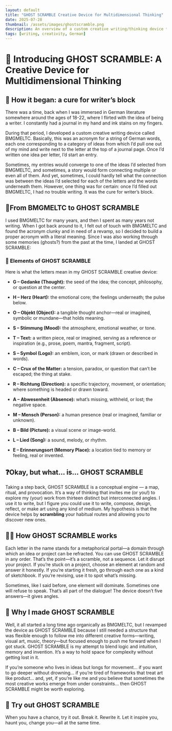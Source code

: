 ```yaml
---
layout: default
title: "GHOST SCRAMBLE Creative Device for Multidimensional Thinking"
date: 2025-07-28
thumbnail: /assets/images/ghostscramble.png
description: An overview of a custom creative writing/thinking device that gets my brain flowing
tags: [writing, creativity, German]
---
```


# 🔮 Introducing GHOST SCRAMBLE: A Creative Device for Multidimensional Thinking

## 🤒 How it began: a cure for writer’s block
There was a time, back when I was immersed in German literature somewhere around the ages of 18-22, where I flirted with the idea of being a writer. I constantly had a journal in my hand and ink stains on my fingers.

During that period, I developed a custom creative writing device called BMGMELTC. Basically, this was an acronym for a string of German words, each one corresponding to a category of ideas from which I’d pull one out of my mind and write next to the letter at the top of a journal page. Once I’d written one idea per letter, I’d start an entry.

Sometimes, my entries would converge to one of the ideas I’d selected from BMGMELTC, and sometimes, a story would form connecting multiple or even all of them. And yet, sometimes, I could hardly tell what the connection was between the ideas I’d selected for each of the letters and the words underneath them. However, one thing was for certain: once I’d filled out BMGMELTC, I had no trouble writing. It was the cure for writer’s block.

## 🔨From BMGMELTC to GHOST SCRAMBLE
I used BMGMELTC for many years, and then I spent as many years not writing. When I got back around to it, I felt out of touch with BMGMELTC and found the acronym clunky and in need of a revamp, so I decided to build a proper acronym with a literal meaning. Since I was also working through some memories (ghosts?) from the past at the time, I landed at GHOST SCRAMBLE:

### 🧩 Elements of GHOST SCRAMBLE
Here is what the letters mean in my GHOST SCRAMBLE creative device:

- **G – Gedanke (Thought):** the seed of the idea; the concept, philosophy, or question at the center.
- **H – Herz (Heart):** the emotional core; the feelings underneath; the pulse below.
- **O – Objekt (Object):** a tangible thought anchor—real or imagined, symbolic or mundane—that holds meaning.
- **S – Stimmung (Mood):** the atmosphere, emotional weather, or tone.
- **T – Text:** a written piece, real or imagined, serving as a reference or inspiration (e.g., prose, poem, mantra, fragment, script).

- **S – Symbol (Logo):** an emblem, icon, or mark (drawn or described in words).
- **C – Crux of the Matter:** a tension, paradox, or question that can’t be escaped; the thing at stake.
- **R – Richtung (Direction):** a specific trajectory, movement, or orientation; where something is headed or drawn toward. 
- **A – Abwesenheit (Absence):** what’s missing, withheld, or lost; the negative space.
- **M – Mensch (Person):** a human presence (real or imagined, familiar or unknown).
- **B – Bild (Picture):** a visual scene or image-world.
- **L – Lied (Song):** a sound, melody, or rhythm.
- **E – Erinnerungsort (Memory Place):** a location tied to memory or feeling, real or invented.

## ❓Okay, but what… is… GHOST SCRAMBLE
Taking a step back, GHOST SCRAMBLE is a conceptual engine — a map, ritual, and provocation. It’s a way of thinking that invites me (or you!) to explore my (your) work from thirteen distinct but interconnected angles. I use it to write, but I figure you could use it to write, compose, design, reflect, or make art using any kind of medium. My hypothesis is that the device helps by **scrambling** your habitual routes and allowing you to discover new ones.

## 🧑‍🔬 How GHOST SCRAMBLE works 
Each letter in the name stands for a metaphorical portal—a domain through which an idea or project can be refracted. You can use GHOST SCRAMBLE in any order. That’s the point—it’s a scramble, not a sequence. Let it disrupt your project. If you’re stuck on a project, choose an element at random and answer it honestly. If you’re starting it fresh, go through each one as a kind of sketchbook. If you’re revising, use it to spot what’s missing.

Sometimes, like I said before, one element will dominate. Sometimes one will refuse to speak. That’s all part of the dialogue! The device doesn’t five answers—it gives angles.

## 🌱 Why I made GHOST SCRAMBLE
Well, it all started a long time ago organically as BMGMELTC, but I revamped the device as GHOST SCRAMBLE because I still needed a structure that was flexible enough to follow me into different creative forms—writing, visual art, music, theory—but focused enough to push me forward when I got stuck. GHOST SCRAMBLE is my attempt to blend logic and intuition, memory and invention. It’s a way to hold space for complexity without getting lost in it.

If you’re someone who lives in ideas but longs for movement… if you want to go deeper without drowning… if you’re tired of frameworks that treat art like product… and, yet, if you’re like me and you believe that sometimes the most creative works emerge from under constraints… then GHOST SCRAMBLE might be worth exploring.

## 🏃 Try out GHOST SCRAMBLE
When you have a chance, try it out. Break it. Rewrite it. Let it inspire you, haunt you, change you—all at the same time.

